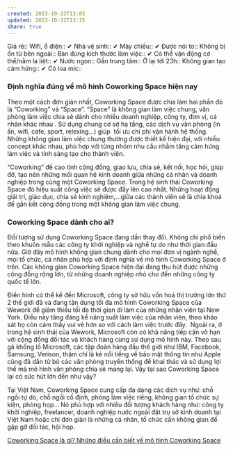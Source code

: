 ```yaml
---
created: 2023-10-22T13:03
updated: 2023-10-22T13:15
share: true
---
```


Giá rẻ:: 
Wifi, ổ điện:: ✔
Nhà vệ sinh:: ✔
Máy chiếu:: ✔
Được nói to:: 
Không bị ồn từ bên ngoài:: 
Bàn đúng kích thước làm việc:: ✔
Có thể vận động cơ thể/nằm la liệt:: ✔
Nước ngon:: 
Gần trung tâm:: 
Ở lại tới 23h:: 
Không gian tạo cảm hứng:: ✔
Có loa mic:: 



### Định nghĩa đúng về mô hình Coworking Space hiện nay

Theo một cách đơn giản nhất, Coworking Space được chia làm hai phần đó là “Coworking” và “Space”. “Space” là không gian làm việc chung, văn phòng làm việc chia sẻ dành cho nhiều doanh nghiệp, công ty, đơn vị, cá nhân khác nhau . Sử dụng chung cơ sở hạ tầng, các dịch vụ văn phòng (in ấn, wifi, cafe, sport, relexing…) giúp  tối ưu chi phí vận hành hệ thống. Những không gian làm việc chung thường được thiết kế hiện đại, với nhiều concept khác nhau, phù hợp với từng nhóm nhu cầu nhằm tăng cảm hứng làm việc và tính sáng tạo cho thành viên.

“Coworking” đề cao tính cộng đồng, giao lưu, chia sẻ, kết nối, học hỏi, giúp đỡ, tạo nên những mối quan hệ kinh doanh giữa những cá nhân và doanh nghiệp trong cùng một Coworking Space. Trong hệ sinh thái Coworking Space đó hiệu suất công việc sẽ được đẩy lên cao nhất. Những hoạt động giải trí, giáo dục, chia sẻ kinh nghiệm,…giữa các thành viên sẽ là chìa khoá để gắn kết cộng đồng trong một không gian làm việc chung.

### Coworking Space dành cho ai?

Đối tượng sử dụng Coworking Space đang dần thay đổi. Không chỉ phổ biến theo khuôn mẫu các công ty khởi nghiệp và nghề tự do như thời gian đầu nữa. Giờ đây mô hình không gian chung dành cho mọi đơn vị ngành nghề, mọi tổ chức, cá nhân phù hợp với định nghĩa về mô hình Coworking Space ở trên. Các không gian Coworking Space hiện đại đang thu hút được những cộng đồng rộng lớn, từ những doanh nghiệp nhỏ cho đến những công ty quốc tế lớn.

Điển hình có thể kể đến Microsoft, công ty sở hữu vốn hoá thị trường lớn thứ 2 thế giới đã và đang tận dụng tối đa mô hình Coworking Space của Wework để giảm thiểu tối đa thời gian đi làm của những nhân viên tại New York. Điều này tăng đáng kể năng suất làm việc của nhân viên, theo khảo sát họ còn cảm thấy vui vẻ hơn so với cách làm việc trước đây.  Ngoài ra, ở trong hệ sinh thái của Wework, Microsoft còn có khả năng tiếp cận vô hạn với cộng đồng đối tác và khách hàng cùng sử dụng mô hình này. Theo sau gã khổng lồ Microsoft, các tập đoàn hàng đầu thế giới như IBM, Facebook, Samsung, Verison, thậm chí là kẻ nổi tiếng về bảo mật thông tin như Apple cũng đã dần từ bỏ các văn phòng truyền thống để khai thác và sử dụng lợi thế mà mô hình văn phòng chia sẻ mang lại. Vậy tại sao Coworking Space lại có sức hút lớn đến như vậy?

Tại Việt Nam, Coworking Space cung cấp đa dạng các dịch vụ như: chỗ ngồi tự do, chỗ ngồi cố định, phòng làm việc riêng, không gian tổ chức sự kiện, phòng họp… Nó phù hợp với nhiều đối tượng khách hàng như: công ty khởi nghiệp, freelancer, doanh nghiệp nước ngoài đặt trụ sở kinh doanh tại Việt Nam hoặc chỉ đơn giản là những cá nhân, tổ chức cần không gian để gặp gỡ đối tác, hội họp.

[Coworking Space là gì? Những điều cần biết về mô hình Coworking Space](https://tiktak.com.vn/coworking-space-la-gi-nhung-dieu-can-biet-ve-mo-hinh-coworking-space/#Dinh_nghia_dung_ve_mo_hinh_Coworking_Space_hien_nay)
